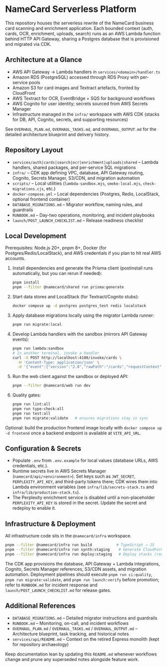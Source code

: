 # NameCard Serverless Platform

This repository houses the serverless rewrite of the NameCard business card scanning and enrichment application. Each bounded context (auth, cards, OCR, enrichment, uploads, search) runs as an AWS Lambda function behind HTTP API Gateway, sharing a Postgres database that is provisioned and migrated via CDK.

## Architecture at a Glance
- AWS API Gateway → Lambda handlers in `services/<domain>/handler.ts`
- Amazon RDS (PostgreSQL) accessed through RDS Proxy with per-service pools
- Amazon S3 for card images and Textract artefacts, fronted by CloudFront
- AWS Textract for OCR, EventBridge + SQS for background workflows
- AWS Cognito for user identity; secrets sourced from AWS Secrets Manager
- Infrastructure managed in the `infra/` workspace with AWS CDK (stacks for DB, API, Cognito, secrets, and supporting resources)

See `OVERHAUL_PLAN.md`, `OVERHAUL_TASKS.md`, and `OVERHAUL_OUTPUT.md` for the detailed architecture blueprint and delivery history.

## Repository Layout
- `services/auth|cards|search|ocr|enrichment|uploads|shared` – Lambda handlers, shared packages, and per-service SQL migrations
- `infra/` – CDK app defining VPC, database, API Gateway routing, Cognito, Secrets Manager, S3/CDN, and migration automation
- `scripts/` – Local utilities (`lambda-sandbox.mjs`, `smoke-local.mjs`, `check-migrations.cjs`, etc.)
- `docker-compose.yml` – Local dependencies (Postgres, Redis, LocalStack, optional frontend container)
- `DATABASE_MIGRATIONS.md` – Migrator workflow, naming rules, and guardrails
- `RUNBOOK.md` – Day-two operations, monitoring, and incident playbooks
- `launch/POST_LAUNCH_CHECKLIST.md` – Release readiness checklist

## Local Development
Prerequisites: Node.js 20+, pnpm 8+, Docker (for Postgres/Redis/LocalStack), and AWS credentials if you plan to hit real AWS accounts.

1. Install dependencies and generate the Prisma client (postinstall runs automatically, but you can rerun if needed):
   ```bash
   pnpm install
   pnpm --filter @namecard/shared run prisma:generate
   ```
2. Start data stores and LocalStack (for Textract/Cognito stubs):
   ```bash
   docker compose up -d postgres postgres_test redis localstack
   ```
3. Apply database migrations locally using the migrator Lambda runner:
   ```bash
   pnpm run migrate:local
   ```
4. Develop Lambda handlers with the sandbox (mirrors API Gateway events):
   ```bash
   pnpm run lambda:sandbox
   # In another terminal, invoke a handler
   curl -X POST http://localhost:4100/invoke/cards \
     -H 'Content-Type: application/json' \
     -d '{"event":{"version":"2.0","rawPath":"/cards","requestContext":{"http":{"method":"GET"}}}}'
   ```
5. Run the web client against the sandbox or deployed API:
   ```bash
   pnpm --filter @namecard/web run dev
   ```
6. Quality gates:
   ```bash
   pnpm run lint:all
   pnpm run type-check:all
   pnpm run test:all
   pnpm run migrate:validate   # ensures migrations stay in sync
   ```

Optional: build the production frontend image locally with `docker compose up -d frontend` once a backend endpoint is available at `VITE_API_URL`.

## Configuration & Secrets
- Populate `.env` from `.env.example` for local values (database URLs, AWS credentials, etc.).
- Runtime secrets live in AWS Secrets Manager (`namecard/api/<environment>`). Set keys such as `JWT_SECRET`, `PERPLEXITY_API_KEY`, and third-party tokens there; CDK wires them into Lambda environment variables (see `infra/lib/secrets-stack.ts` and `infra/lib/production-stack.ts`).
- The Perplexity enrichment service is disabled until a non-placeholder `PERPLEXITY_API_KEY` is stored in the secret. Update the secret and redeploy to enable it.

## Infrastructure & Deployment
All infrastructure code sits in the `@namecard/infra` workspace.

```bash
pnpm --filter @namecard/infra run build           # TypeScript → JS
pnpm --filter @namecard/infra run synth:staging    # Generate CloudFormation
pnpm --filter @namecard/infra run deploy:staging   # Deploy stacks (requires AWS perms)
```

The CDK app provisions the database, API Gateway + Lambda integrations, Cognito, Secrets Manager references, S3/CDN assets, and migration automation. Deployment pipelines should execute `pnpm run ci:quality`, `pnpm run migrate:validate`, and `pnpm run launch:verify` before promotion; refer to `RUNBOOK.md` for incident response and `launch/POST_LAUNCH_CHECKLIST.md` for release gates.

## Additional References
- `DATABASE_MIGRATIONS.md` – Detailed migrator instructions and guardrails
- `RUNBOOK.md` – Monitoring, on-call, and incident workflows
- `OVERHAUL_PLAN.md` / `OVERHAUL_TASKS.md` / `OVERHAUL_OUTPUT.md` – Architecture blueprint, task tracking, and historical notes
- `services/api/README.md` – Context on the retired Express monolith (kept for repository archaeology)

Keep documentation lean by updating this `README.md` whenever workflows change and prune any superseded notes alongside feature work.
